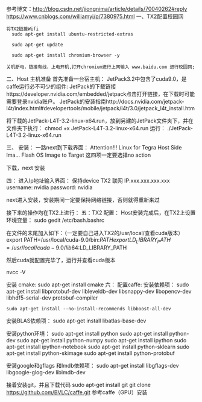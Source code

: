 
参考博文：http://blog.csdn.net/jiongnima/article/details/70040262#reply
         https://www.cnblogs.com/williamyi/p/7380975.html
一、TX2配置校园网
   
    将TX2链接Wifi
      sudo apt-get install ubuntu-restricted-extras  
      
      sudo apt-get update  
      
      sudo apt-get install chromium-browser -y 

    关机断电，链接有线，上电开机,打开chromium进行上网输入 www.baidu.com 进行校园网;


二、Host 主机准备
  首先准备一台宿主机：
    JetPack3.2中包含了cuda9.0，是caffe运行必不可少的组件:
  JetPack的下载链接https://developer.nvidia.com/embedded/jetpack点击打开链接，在下载时可能需要登录nvidia账户。
  JetPack的安装指南http://docs.nvidia.com/jetpack-l4t/index.html#developertools/mobile/jetpack/l4t/3.0/jetpack_l4t_install.htm

  
  将下载的JetPack-L4T-3.2-linux-x64.run，放到另建的JetPack文件夹下，并在文件夹下执行：
    chmod +x JetPack-L4T-3.2-linux-x64.run
  运行：
    ./JetPack-L4T-3.2-linux-x64.run


三、 安装：
  一路next到下载界面：
  Attention!!!
    Linux for Tegra Host Side Ima...
    Flash OS Image to Target 
    这四项一定要选择no action

  下载，next 安装

四： 进入Ip地址输入界面：
   保持device TX2 联网
     IP:xxx.xxx.xxx.xxx
     username: nvidia
     password: nvidia

   next进入安装，安装期间一定要保持网络链接，否则就得重新来过

接下来的操作均在TX2上进行：
五：TX2 配置：
  Host安装完成后，在TX2上设置环境变量：
  sudo gedit /etc/bash.bashrc

  在文件的末尾加入如下：（一定要自己进入TX2的/usr/local/查看cuda版本）
  export PATH=/usr/local/cuda-9.0/bin:$PATH
  export LD_LIBRARY_PATH=/usr/local/cuda-9.0/lib64:$LD_LIBRARY_PATH

  然后cuda就配置完毕了，运行并查看cuda版本

  nvcc -V


安装 cmake:
   sudo apt-get install cmake
六： 配置caffe:
  安装依赖项：
    sudo apt-get install libprotobuf-dev libleveldb-dev libsnappy-dev libopencv-dev libhdf5-serial-dev protobuf-compiler

    sudo apt-get install --no-install-recommends libboost-all-dev
  
  安装BLAS依赖项：
    sudo apt-get install libatlas-base-dev
  
  安装python环境：
    sudo apt-get install python
    sudo apt-get install python-dev
    sudo apt-get install python-numpy
    sudo apt-get install ipython
    sudo apt-get install ipython-notebook
    sudo apt-get install python-sklearn
    sudo apt-get install python-skimage
    sudo apt-get install python-protobuf


   安装google和gflags 和lmdb依赖项：
      sudo apt-get install libgflags-dev libgoogle-glog-dev liblmdb-dev

 
   接着安装git，并且下载代码
      sudo apt-get install git
      git clone https://github.com/BVLC/caffe.git
   参考caffe（GPU）安装


















